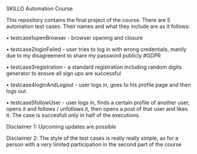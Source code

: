 SKILLO Automation Course

This repository contains the final project of the course. There are 5 automation test cases. Their names and what they include are as it follows:

•	testcase1openBrowser - browser opening and closure

•	testcase2loginFailed - user tries to log in with wrong credentials, manily due to my disagreement to share my password publicly #GDPR

•	testcase3registration - a standard registration including random digits generator to ensure all sign ups are successful

•	testcase4loginAndLogout - user logs in, goes to his profile page and then logs out

•	testcase5followUser - user logs in, finds a certain profile of another user, opens it and follows / unfollows it, then opens a post of that user and likes it. The case is succesfull only in half of the executions.

Disclaimer 1: Upcoming updates are possible

Disclaimer 2: The style of the test cases is really really simple, as for a person with a very limited participation in the second part of the course
